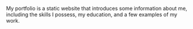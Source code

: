 My portfolio is a static website that introduces some information about me, including the skills I possess, my education, and a few examples of my work.
